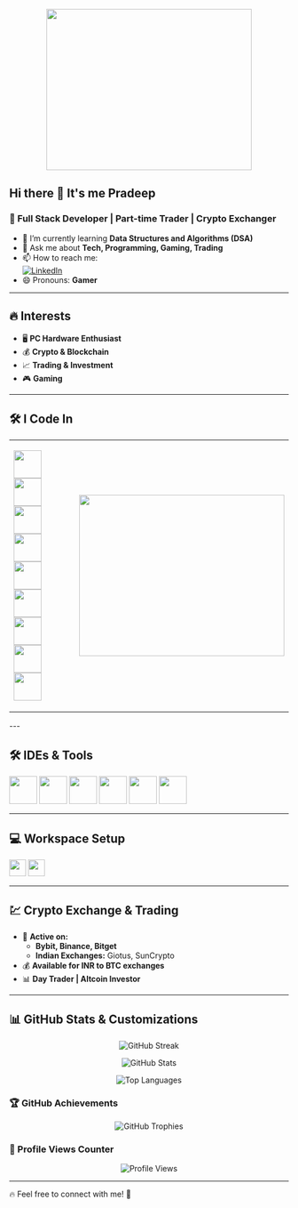 <p align="center">
  <img width="370" height="290" src="https://media0.giphy.com/media/v1.Y2lkPTc5MGI3NjExZzBtZDZudHR1cHphNm4xMzdlYWVxZG1jaG85aW1mYTY3cnk3OTVnNSZlcD12MV9pbnRlcm5hbF9naWZfYnlfaWQmY3Q9Zw/cNFFHJ5Ki8KBJbS2Lt/giphy.gif">
</p>

## Hi there 👋 It's me Pradeep  

### 🚀 Full Stack Developer | Part-time Trader | Crypto Exchanger  

- 🌱 I’m currently learning **Data Structures and Algorithms (DSA)**  
- 💬 Ask me about **Tech, Programming, Gaming, Trading**  
- 📫 How to reach me:  
  [![LinkedIn](https://img.shields.io/badge/LinkedIn-0077B5?style=for-the-badge&logo=linkedin&logoColor=white)](https://www.linkedin.com/in/pradeep-m-43aa2427a/)  
- 😄 Pronouns: **Gamer**  

---

## 🔥 Interests  

- 🖥️ **PC Hardware Enthusiast**  
- 💰 **Crypto & Blockchain**  
- 📈 **Trading & Investment**  
- 🎮 **Gaming**  

---

## 🛠 I Code In  

<table>
  <tr>
    <td align="left" width="50%">
      <p>
        <img height="50" width="50" src="https://img.icons8.com/color/48/000000/java-coffee-cup-logo.png"/>
        <img height="50" width="50" src="https://img.icons8.com/color/48/000000/python.png"/>
        <img height="50" width="50" src="https://img.icons8.com/color/48/000000/html-5.png"/>
        <img height="50" width="50" src="https://img.icons8.com/color/48/000000/css3.png"/>
        <img height="50" width="50" src="https://img.icons8.com/color/48/000000/bootstrap.png"/>
        <img height="50" width="50" src="https://img.icons8.com/color/48/000000/javascript.png"/>
        <img height="50" width="50" src="https://img.icons8.com/color/48/000000/mysql-logo.png"/>
        <img height="50" width="50" src="https://img.icons8.com/?size=100&id=Wjn4XtfEFiGw&format=png&color=000000"/>
        <img height="50" width="50" src="https://img.icons8.com/color/48/null/graphql.png"/>
      </p>
    </td>
    <td align="right" width="50%">
      <img width="370" height="290" src="https://media3.giphy.com/media/v1.Y2lkPTc5MGI3NjExcDhrdHdjYWRob3p4MjFzb3o0eDF5ZmJ2MnB3Nm54NzQ4aGp6Z2tuaiZlcD12MV9pbnRlcm5hbF9naWZfYnlfaWQmY3Q9Zw/78XCFBGOlS6keY1Bil/giphy.gif">
    </td>
  </tr>
</table>
---

## 🛠 IDEs & Tools  
<p>
  <img height="50" width="50" src="https://img.icons8.com/color/48/000000/visual-studio-code-2019.png"/>
  <img height="50" width="50" src="https://img.icons8.com/color/48/000000/pycharm.png"/>
  <img height="50" width="50" src="https://img.icons8.com/color/50/000000/git.png"/>
  <img height="50" width="50" src="https://img.icons8.com/?size=100&id=121485&format=png&color=000000"/>
  <img height="50" width="50" src="https://img.icons8.com/?size=100&id=61466&format=png&color=000000"/>
  <img height="50" width="50" src="https://img.icons8.com/?size=100&id=EgOU93v1DHjU&format=png&color=000000"/>
</p>

---

## 💻 Workspace Setup  

<p>
  <img height="30" src="https://img.shields.io/badge/Intel-Core_i5_12th_Gen-0071C5?style=for-the-badge&logo=intel&logoColor=white"/>
  <img height="30" src="https://img.shields.io/badge/NVIDIA-RTX3050-76B900?style=for-the-badge&logo=nvidia&logoColor=white"/>  
</p>

---

## 💹 Crypto Exchange & Trading  

- 🚀 **Active on:**  
  - **Bybit, Binance, Bitget**  
  - **Indian Exchanges:** Giotus, SunCrypto  
- 💰 **Available for INR to BTC exchanges**  
- 📊 **Day Trader | Altcoin Investor**  

---

## 📊 GitHub Stats & Customizations  

<p align="CENTER">
  <img src="https://github-readme-streak-stats.herokuapp.com/?user=your-github-username&theme=radical" alt="GitHub Streak"/>
</p>

<p align="CENTER">
  <img src="https://github-readme-stats.vercel.app/api?username=your-github-username&show_icons=true&theme=radical" alt="GitHub Stats"/>
</p>

<p align="CENTER">
  <img src="https://github-readme-stats.vercel.app/api/top-langs/?username=your-github-username&layout=compact&theme=radical" alt="Top Languages"/>
</p>

### 🏆 GitHub Achievements  

<p align="CENTER">
  <img src="https://github-profile-trophy.vercel.app/?username=your-github-username&theme=darkhub&no-frame=true&margin-w=10" alt="GitHub Trophies"/>
</p>

### 👀 Profile Views Counter  

<p align="CENTER">
  <img src="https://komarev.com/ghpvc/?username=your-github-username&color=blue" alt="Profile Views"/>
</p>

---

🔥 Feel free to connect with me! 🚀  
